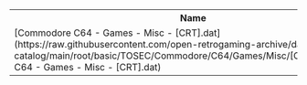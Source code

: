 <table>
<tr><th>Name</th><th>Size</th></tr>
<tr><td>
[Commodore C64 - Games - Misc - [CRT].dat](https://raw.githubusercontent.com/open-retrogaming-archive/dat-catalog/main/root/basic/TOSEC/Commodore/C64/Games/Misc/[CRT]/Commodore C64 - Games - Misc - [CRT].dat)
</td><td>35284</td></tr>
</table>
